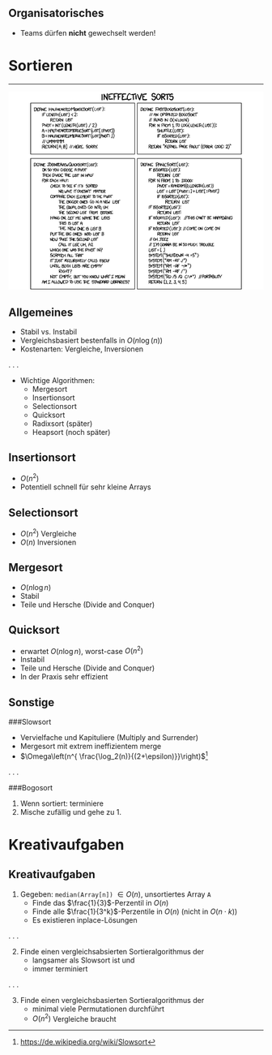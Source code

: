
Organisatorisches
-----------------

* Teams dürfen **nicht** gewechselt werden!

Sortieren
=========


----

![http://xkcd.com/1185/, CC-BY-NC Randal Munroe](ineffective_sorts_wide.png)


Allgemeines
-----------

* Stabil vs. Instabil
* Vergleichsbasiert bestenfalls in $O(n\log(n))$
* Kostenarten: Vergleiche, Inversionen

. . .

* Wichtige Algorithmen:
	* Mergesort
	* Insertionsort
	* Selectionsort
	* Quicksort
	* Radixsort (später)
	* Heapsort (noch später)

Insertionsort
-------------

* $O(n^2)$
* Potentiell schnell für sehr kleine Arrays

Selectionsort
-------------

* $O(n^2)$ Vergleiche
* $O(n)$ Inversionen

Mergesort
---------

* $O(n \log n)$
* Stabil
* Teile und Hersche (Divide and Conquer)

Quicksort
---------

* erwartet $O(n \log n)$, worst-case $O(n^2)$
* Instabil
* Teile und Hersche (Divide and Conquer)
* In der Praxis sehr effizient


Sonstige
--------

###Slowsort

* Vervielfache und Kapituliere (Multiply and Surrender)
* Mergesort mit extrem ineffizientem merge
* $\Omega\left(n^{ \frac{\log_2(n)}{(2+\epsilon)}}\right)$[^slowsort_runtime]

. . .

###Bogosort

1. Wenn sortiert: terminiere
2. Mische zufällig und gehe zu 1.

[^slowsort_runtime]: https://de.wikipedia.org/wiki/Slowsort


Kreativaufgaben
===============

Kreativaufgaben
---------------

1. Gegeben: `median(Array[n])` $\in O(n)$, unsortiertes Array `A`
	* Finde das $\frac{1}{3}$-Perzentil in $O(n)$
	* Finde alle $\frac{1}{3^k}$-Perzentile in $O(n)$ (nicht in $O(n\cdot k)$)
	* Es existieren inplace-Lösungen

. . .

2. Finde einen vergleichsabsierten Sortieralgorithmus der
	* langsamer als Slowsort ist und
	* immer terminiert

. . .

3. Finde einen vergleichsbasierten Sortieralgorithmus der
	* minimal viele Permutationen durchführt
	* $O(n^2)$ Vergleiche braucht
